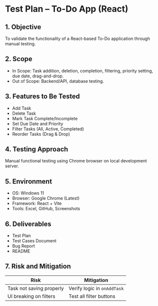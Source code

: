 #  Test Plan – To-Do App (React)

## 1. Objective
To validate the functionality of a React-based To-Do application through manual testing.

## 2. Scope
- In Scope: Task addition, deletion, completion, filtering, priority setting, due date, drag-and-drop.
- Out of Scope: Backend/API, database testing.

## 3. Features to Be Tested
- Add Task
- Delete Task
- Mark Task Complete/Incomplete
- Set Due Date and Priority
- Filter Tasks (All, Active, Completed)
- Reorder Tasks (Drag & Drop)

## 4. Testing Approach
Manual functional testing using Chrome browser on local development server.

## 5. Environment
- OS: Windows 11
- Browser: Google Chrome (Latest)
- Framework: React + Vite
- Tools: Excel, GitHub, Screenshots

## 6. Deliverables
- Test Plan
- Test Cases Document
- Bug Report
- README

## 7. Risk and Mitigation
| Risk                     | Mitigation                  |
|------------------------  |--------------------------   |
| Task not saving properly | Verify logic in `onAddTask` |
| UI breaking on filters   | Test all filter buttons     |
